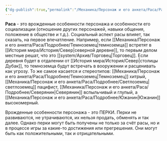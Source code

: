 ```yaml
---
{"dg-publish":true,"permalink":"/Механика/Персонаж и его анкета/Раса/Раса/","noteIcon":"","created":"2025-08-21T13:47:37.532+03:00","updated":"2025-07-29T23:53:11.450+03:00"}
---
```


**Раса** - это врожденные особенности персонажа и особенности его социализации (отношение других персонажей, навыки общения, положение в обществе и т.д.). Социальный аспект расы влияет, так сказать, на первое впечатление. Например, если [[Механика/Персонаж и его анкета/Раса/Подробнее/Темноземец\|темноземца]] встретят в [[История мира/История/Север\|северной деревне]], то первым делом местные решат, что это [[system/Архив/Торговец\|Торговец]]. Если деревня будет в отдалении от [[История мира/История/Север\|столицы Дубак]], то темноземца будут встречать в вооружении и расценивать как угрозу. То же самое касается и стереотипов: [[Механика/Персонаж и его анкета/Раса/Подробнее/Темноземец\|Темноземец]] хитрый, [[Механика/Персонаж и его анкета/Раса/Подробнее/Светлоземец\|светлоземец]] пацифист, [[Механика/Персонаж и его анкета/Раса/Подробнее/Северянин\|Северянин]] вспыльчивый и глупый, а [[Механика/Персонаж и его анкета/Раса/Подробнее/Южанин\|Южанин]] высокомерный. 

Врожденные особенности персонажа - это ПЕРКИ. Перки не развиваются, не утрачиваются, их нельзя продать, обменять и так далее. Однако перки могут быть получены не только за счёт расы, но и в процессе игры за какие-то достижения или прегрешения. Они могут быть как положительными, так и отрицательными.